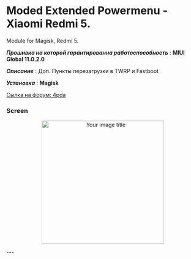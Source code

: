 # Moded Extended Powermenu - Xiaomi Redmi 5.
Module for Magisk, Redmi 5.

***Прошивка на которой гарантированна работоспособность*** : **MIUI Global 11.0.2.0**

***Описание*** : Доп. Пункты перезагрузки в TWRP и Fastboot

***Установка*** : **Magisk**

[Сылка на форум: 4pda](https://4pda.ru/forum/index.php?s=&showtopic=901943&view=findpost&p=98448305)
### Screen
<p align="center">
<img src="https://i.imgur.com/QP0eSdM.jpg" alt="Your image title" width="320"/>
</p>
---
